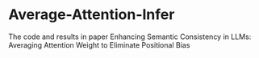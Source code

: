 # Average-Attention-Infer
The code and results in paper Enhancing Semantic Consistency in LLMs: Averaging Attention Weight to Eliminate Positional Bias
